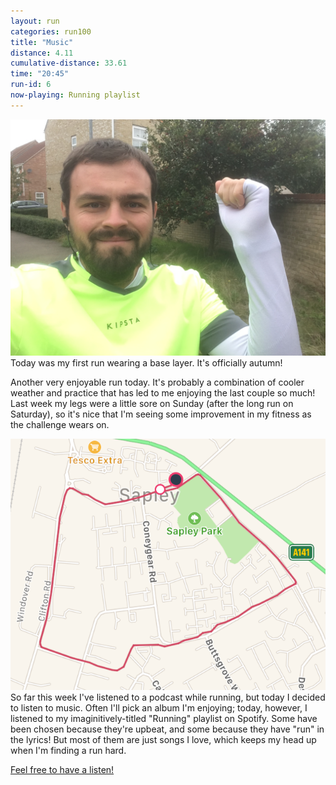 ```yaml
---
layout: run
categories: run100
title: "Music"
distance: 4.11
cumulative-distance: 33.61
time: "20:45"
run-id: 6
now-playing: Running playlist
---
```


![Before the run](/assets/images/2020-09-27/before.jpg)
Today was my first run wearing a base layer. It's officially autumn!

Another very enjoyable run today. It's probably a combination of cooler weather and practice that has led to me enjoying the last couple so much! Last week my legs were a little sore on Sunday (after the long run on Saturday), so it's nice that I'm seeing some improvement in my fitness as the challenge wears on.

![A map from Fitbit of my run](/assets/images/2020-09-27/fitbit-map.png)
So far this week I've listened to a podcast while running, but today I decided to listen to music. Often I'll pick an album I'm enjoying; today, however, I listened to my imaginitively-titled "Running" playlist on Spotify. Some have been chosen because they're upbeat, and some because they have "run" in the lyrics! But most of them are just songs I love, which keeps my head up when I'm finding a run hard.

[Feel free to have a listen!](https://open.spotify.com/playlist/5d5YzKT0OJnkINfcd6Vddm?si=ij4k2vJVRX-YOCDUD2p9sg)